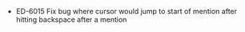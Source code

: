 - ED-6015 Fix bug where cursor would jump to start of mention after hitting backspace after a mention